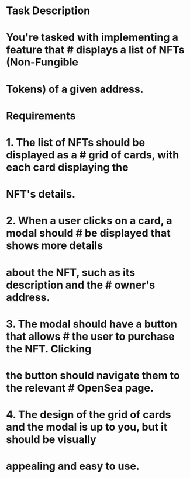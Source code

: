 # Task Description
# You're tasked with implementing a feature that # displays a list of NFTs (Non-Fungible
# Tokens) of a given address.
# Requirements

# 1. The list of NFTs should be displayed as a # grid of cards, with each card displaying the
# NFT's details.

# 2. When a user clicks on a card, a modal should # be displayed that shows more details
# about the NFT, such as its description and the # owner's address.

# 3. The modal should have a button that allows # the user to purchase the NFT. Clicking
# the button should navigate them to the relevant # OpenSea page.

# 4. The design of the grid of cards and the modal is up to you, but it should be visually
# appealing and easy to use.
